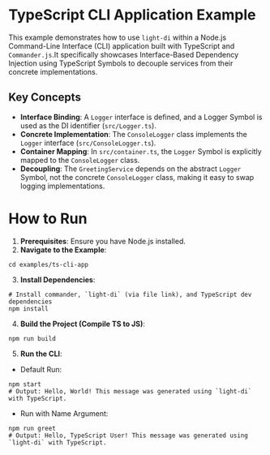 # TypeScript CLI Application Example

This example demonstrates how to use `light-di` within a Node.js Command-Line Interface (CLI) application built with TypeScript and `Commander.js`.It specifically showcases Interface-Based Dependency Injection using TypeScript Symbols to decouple services from their concrete implementations.

## Key Concepts

- **Interface Binding**: A `Logger` interface is defined, and a Logger Symbol is used as the DI identifier (`src/Logger.ts`).
- **Concrete Implementation**: The `ConsoleLogger` class implements the `Logger` interface (`src/ConsoleLogger.ts`).
- **Container Mapping**: In `src/container.ts`, the `Logger` Symbol is explicitly mapped to the `ConsoleLogger` class.
- **Decoupling**: The `GreetingService` depends on the abstract `Logger` Symbol, not the concrete `ConsoleLogger` class, making it easy to swap logging implementations.

# How to Run

1. **Prerequisites**: Ensure you have Node.js installed.
2. **Navigate to the Example**:

```
cd examples/ts-cli-app
```

3. **Install Dependencies**:

```
# Install commander, `light-di` (via file link), and TypeScript dev dependencies
npm install
```

4. **Build the Project (Compile TS to JS)**:

```
npm run build
```

5. **Run the CLI**:

- Default Run:

```
npm start
# Output: Hello, World! This message was generated using `light-di` with TypeScript.
```

- Run with Name Argument:

```
npm run greet
# Output: Hello, TypeScript User! This message was generated using `light-di` with TypeScript.
```
